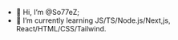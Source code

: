 - 👋 Hi, I’m @So77eZ;
- 🌱 I’m currently learning JS/TS/Node.js/Next,js, React/HTML/CSS/Tailwind.


<!---
So77eZ/So77eZ is a ✨ special ✨ repository because its `README.md` (this file) appears on your GitHub profile.
You can click the Preview link to take a look at your changes.
--->
